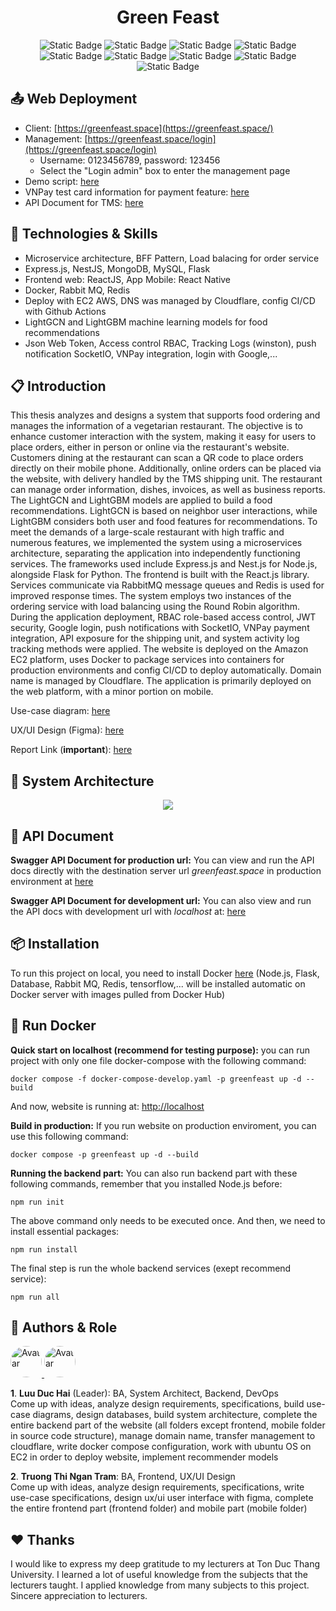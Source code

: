 <h1 align="center">Green Feast</h1>

<div align="center">

![Static Badge](https://img.shields.io/badge/Javascript-yellow)
![Static Badge](https://img.shields.io/badge/Typescript-blue)
![Static Badge](https://img.shields.io/badge/Backend-ExpressJS-darkgreen)
![Static Badge](https://img.shields.io/badge/Backend-NestJS-red)
![Static Badge](https://img.shields.io/badge/Backend-Flask-blue)
![Static Badge](https://img.shields.io/badge/Frontend-ReactJS-lightblue)
![Static Badge](https://img.shields.io/badge/Deploy-Docker-blue)
![Static Badge](https://img.shields.io/badge/Cache-Redis-red)
![Static Badge](https://img.shields.io/badge/Queue-RabbitMQ-orange)

</div>

## 📤 Web Deployment 
- Client: [https://greenfeast.space](https://greenfeast.space/)
- Management: [https://greenfeast.space/login](https://greenfeast.space/login) 
  - Username: 0123456789, password: 123456
  - Select the "Login admin" box to enter the management page
- Demo script: [here](https://docs.google.com/document/d/151-uFlub3Yi4Z00npQgpLE7smJBD51eRycYk7ldC_tI/edit?usp=sharing)
- VNPay test card information for payment feature: [here](https://sandbox.vnpayment.vn/apis/vnpay-demo/)
- API Document for TMS: [here](https://greenfeast.space/tms/docs)

## 📑 Technologies & Skills 
- Microservice architecture, BFF Pattern, Load balacing for order service
- Express.js, NestJS, MongoDB, MySQL, Flask
- Frontend web: ReactJS, App Mobile: React Native
- Docker, Rabbit MQ, Redis
- Deploy with EC2 AWS, DNS was managed by Cloudflare, config CI/CD with Github Actions
- LightGCN and LightGBM machine learning models for food recommendations
- Json Web Token, Access control RBAC, Tracking Logs (winston), push notification SocketIO, VNPay integration, login with Google,...

## 📋 Introduction
This thesis analyzes and designs a system that supports food ordering and manages the information of a vegetarian restaurant. The objective is to enhance customer interaction with the system, making it easy for users to place orders, either in person or online via the restaurant's website. Customers dining at the restaurant can scan a QR code to place orders directly on their mobile phone. Additionally, online orders can be placed via the website, with delivery handled by the TMS shipping unit. The restaurant can manage order information, dishes, invoices, as well as business reports. The LightGCN and LightGBM models are applied to build a food recommendations. LightGCN is based on neighbor user interactions, while LightGBM considers both user and food features for recommendations. To meet the demands of a large-scale restaurant with high traffic and numerous features, we implemented the system using a microservices architecture, separating the application into independently functioning services. The frameworks used include Express.js and Nest.js for Node.js, alongside Flask for Python. The frontend is built with the React.js library. Services communicate via RabbitMQ message queues and Redis is used for improved response times. The system employs two instances of the ordering service with load balancing using the Round Robin algorithm. During the application deployment, RBAC role-based access control, JWT security, Google login, push notifications with SocketIO, VNPay payment integration, API exposure for the shipping unit, and system activity log tracking methods were applied. The website is deployed on the Amazon EC2 platform, uses Docker to package services into containers for production environments and config CI/CD to deploy automatically. Domain name is managed by Cloudflare. The application is primarily deployed on the web platform, with a minor portion on mobile.

Use-case diagram: [here](https://drive.google.com/file/d/1KPw7t9B74QQZjmLroM4SeeZr6i0U6QMp/view?usp=sharing)

UX/UI Design (Figma): [here](https://s.net.vn/FRI6)

Report Link (**important**): [here]()

## 📖 System Architecture
<p align="center">
  <img src="https://res.cloudinary.com/dmjsmmt3h/image/upload/v1724347534/qwznxe1miwhydlbabcgf.png" />
</p>

## 📝 API Document 
**Swagger API Document for production url:** You can view and run the API docs directly with the destination server url *greenfeast.space* in production environment at [here](https://app.swaggerhub.com/apis-docs/HaiLuu/GreenFeast/1.0.0)

**Swagger API Document for development url:** You can also view and run the API docs with development url with *localhost* at: [here](https://petstore.swagger.io/?url=https://api.swaggerhub.com/apis/HaiLuu/GreenFeast/1.0.0)

## 📦 Installation 
To run this project on local, you need to install Docker [here](https://www.docker.com/) (Node.js, Flask, Database, Rabbit MQ, Redis, tensorflow,... will be installed automatic on Docker server with images pulled from Docker Hub)

## 💾 Run Docker 
**Quick start on localhost (recommend for testing purpose):** you can run project with only one file docker-compose with the following command:

```
docker compose -f docker-compose-develop.yaml -p greenfeast up -d --build
```

And now, website is running at: [http://localhost](http://localhost)

**Build in production:** If you run website on production enviroment, you can use this following command:

```
docker compose -p greenfeast up -d --build
```

**Running the backend part:** You can also run backend part with these following commands, remember that you installed Node.js before:

```
npm run init
```

The above command only needs to be executed once. And then, we need to install essential packages:

```
npm run install
```

The final step is run the whole backend services (exept recommend service):

```
npm run all
```

## 👥 Authors & Role
<div style="display:inline-block">
  <a href="https://github.com/duc-hai">
    <img src="https://github.com/duc-hai.png" style="border-radius: 50%;" alt="Avatar" width="50" height="50">
  </a>
  <a href="https://github.com/ngtram56">
    <img src="https://github.com/ngtram56.png" style="border-radius: 50%;" alt="Avatar" width="50" height="50">
  </a>
</div>

**1**. **Luu Duc Hai** (Leader): BA, System Architect, Backend, DevOps </br>
Come up with ideas, analyze design requirements, specifications, build use-case diagrams, design databases, build system architecture, complete the entire backend part of the website (all folders except frontend, mobile folder in source code structure), manage domain name, transfer management to cloudflare, write docker compose configuration, work with ubuntu OS on EC2 in order to deploy website, implement recommender models

**2**. **Truong Thi Ngan Tram**: BA, Frontend, UX/UI Design </br>
Come up with ideas, analyze design requirements, specifications, write use-case specifications, design ux/ui user interface with figma, complete the entire frontend part (frontend folder) and mobile part (mobile folder)

## ❤️ Thanks 
I would like to express my deep gratitude to my lecturers at Ton Duc Thang University. I learned a lot of useful knowledge from the subjects that the lecturers taught. I applied knowledge from many subjects to this project. Sincere appreciation to lecturers.